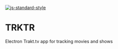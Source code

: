 [![js-standard-style](https://img.shields.io/badge/code%20style-standard-brightgreen.svg?style=flat)](http://standardjs.com/)

# TRKTR
Electron Trakt.tv app for tracking movies and shows
